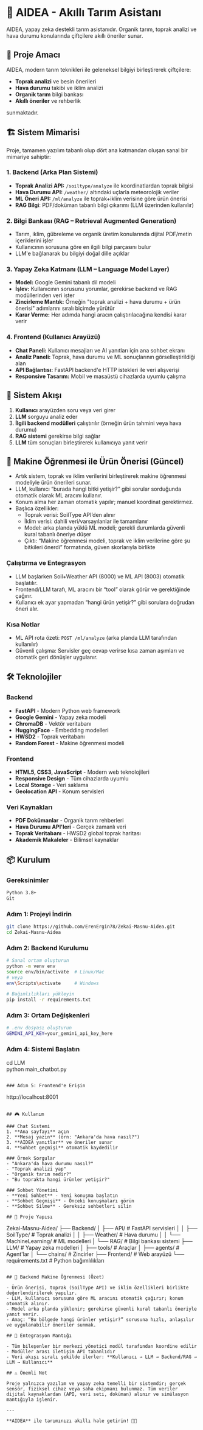 # 🌱 AIDEA - Akıllı Tarım Asistanı

AIDEA, yapay zeka destekli tarım asistanıdır. Organik tarım, toprak analizi ve hava durumu konularında çiftçilere akıllı öneriler sunar.

## 🎯 Proje Amacı

AIDEA, modern tarım teknikleri ile geleneksel bilgiyi birleştirerek çiftçilere:
- **Toprak analizi** ve besin önerileri
- **Hava durumu** takibi ve iklim analizi  
- **Organik tarım** bilgi bankası
- **Akıllı öneriler** ve rehberlik

sunmaktadır.

## 🏗️ Sistem Mimarisi

Proje, tamamen yazılım tabanlı olup dört ana katmandan oluşan sanal bir mimariye sahiptir:

### 1. Backend (Arka Plan Sistemi)
- **Toprak Analizi API:** `/soiltype/analyze` ile koordinatlardan toprak bilgisi
- **Hava Durumu API:** `/weather/` altındaki uçlarla meteorolojik veriler
- **ML Öneri API:** `/ml/analyze` ile toprak+iklim verisine göre ürün önerisi
- **RAG Bilgi**: PDF/doküman tabanlı bilgi çıkarımı (LLM üzerinden kullanılır)

### 2. Bilgi Bankası (RAG – Retrieval Augmented Generation)
- Tarım, iklim, gübreleme ve organik üretim konularında dijital PDF/metin içeriklerini işler
- Kullanıcının sorusuna göre en ilgili bilgi parçasını bulur
- LLM'e bağlanarak bu bilgiyi doğal dille açıklar

### 3. Yapay Zeka Katmanı (LLM – Language Model Layer)
- **Model:** Google Gemini tabanlı dil modeli
- **İşlev:** Kullanıcının sorusunu yorumlar, gerekirse backend ve RAG modüllerinden veri ister
- **Zincirleme Mantık:** Örneğin "toprak analizi + hava durumu + ürün önerisi" adımlarını sıralı biçimde yürütür
- **Karar Verme:** Her adımda hangi aracın çalıştırılacağına kendisi karar verir

### 4. Frontend (Kullanıcı Arayüzü)
- **Chat Paneli:** Kullanıcı mesajları ve AI yanıtları için ana sohbet ekranı
- **Analiz Paneli:** Toprak, hava durumu ve ML sonuçlarının görselleştirildiği alan
- **API Bağlantısı:** FastAPI backend'e HTTP istekleri ile veri alışverişi
- **Responsive Tasarım:** Mobil ve masaüstü cihazlarda uyumlu çalışma

## 🔄 Sistem Akışı

1. **Kullanıcı** arayüzden soru veya veri girer
2. **LLM** sorguyu analiz eder
3. **İlgili backend modülleri** çalıştırılır (örneğin ürün tahmini veya hava durumu)
4. **RAG sistemi** gerekirse bilgi sağlar
5. **LLM** tüm sonuçları birleştirerek kullanıcıya yanıt verir

## 🌾 Makine Öğrenmesi ile Ürün Önerisi (Güncel)

- Artık sistem, toprak ve iklim verilerini birleştirerek makine öğrenmesi modeliyle ürün önerileri sunar.
- LLM, kullanıcı “burada hangi bitki yetişir?” gibi sorular sorduğunda otomatik olarak ML aracını kullanır.
- Konum alma her zaman otomatik yapılır; manuel koordinat gerektirmez.
- Başlıca özellikler:
  - Toprak verisi: SoilType API’den alınır
  - İklim verisi: dahili veri/varsayılanlar ile tamamlanır
  - Model: arka planda yüklü ML modeli; gerekli durumlarda güvenli kural tabanlı öneriye düşer
  - Çıktı: “Makine öğrenmesi modeli, toprak ve iklim verilerine göre şu bitkileri önerdi” formatında, güven skorlarıyla birlikte

### Çalıştırma ve Entegrasyon

- LLM başlarken Soil+Weather API (8000) ve ML API (8003) otomatik başlatılır.
- Frontend/LLM tarafı, ML aracını bir “tool” olarak görür ve gerektiğinde çağırır.
- Kullanıcı ek ayar yapmadan “hangi ürün yetişir?” gibi sorulara doğrudan öneri alır.

### Kısa Notlar

- ML API rota özeti: `POST /ml/analyze` (arka planda LLM tarafından kullanılır)
- Güvenli çalışma: Servisler geç cevap verirse kısa zaman aşımları ve otomatik geri dönüşler uygulanır.

## 🛠️ Teknolojiler

### Backend
- **FastAPI** - Modern Python web framework
- **Google Gemini** - Yapay zeka modeli
- **ChromaDB** - Vektör veritabanı
- **HuggingFace** - Embedding modelleri
- **HWSD2** - Toprak veritabanı
- **Random Forest** - Makine öğrenmesi modeli

### Frontend  
- **HTML5, CSS3, JavaScript** - Modern web teknolojileri
- **Responsive Design** - Tüm cihazlarda uyumlu
- **Local Storage** - Veri saklama
- **Geolocation API** - Konum servisleri

### Veri Kaynakları
- **PDF Dokümanlar** - Organik tarım rehberleri
- **Hava Durumu API'leri** - Gerçek zamanlı veri
- **Toprak Veritabanı** - HWSD2 global toprak haritası
- **Akademik Makaleler** - Bilimsel kaynaklar

## 📦 Kurulum

### Gereksinimler
```bash
Python 3.8+
Git
```

### Adım 1: Projeyi İndirin
```bash
git clone https://github.com/ErenErgin78/Zekai-Masnu-Aidea.git
cd Zekai-Masnu-Aidea
```

### Adım 2: Backend Kurulumu
```bash
# Sanal ortam oluşturun
python -m venv env
source env/bin/activate  # Linux/Mac
# veya
env\Scripts\activate     # Windows

# Bağımlılıkları yükleyin
pip install -r requirements.txt
```

### Adım 3: Ortam Değişkenleri
```bash
# .env dosyası oluşturun
GEMINI_API_KEY=your_gemini_api_key_here
```

### Adım 4: Sistemi Başlatın
cd LLM  
python main_chatbot.py
```

### Adım 5: Frontend'e Erişin
```
http://localhost:8001
```

## 🎮 Kullanım

### Chat Sistemi
1. **Ana sayfayı** açın
2. **Mesaj yazın** (örn: "Ankara'da hava nasıl?")
3. **AIDEA yanıtlar** ve öneriler sunar
4. **Sohbet geçmişi** otomatik kaydedilir

### Örnek Sorgular
- "Ankara'da hava durumu nasıl?"
- "Toprak analizi yap"
- "Organik tarım nedir?"
- "Bu toprakta hangi ürünler yetişir?"

### Sohbet Yönetimi
- **Yeni Sohbet** - Yeni konuşma başlatın
- **Sohbet Geçmişi** - Önceki konuşmaları görün
- **Sohbet Silme** - Gereksiz sohbetleri silin

## 🔧 Proje Yapısı

```
Zekai-Masnu-Aidea/
├── Backend/
│   ├── API/           # FastAPI servisleri
│   │   ├── SoilType/  # Toprak analizi
│   │   ├── Weather/   # Hava durumu
│   │   └── MachineLearning/ # ML modelleri
│   └── RAG/           # Bilgi bankası sistemi
├── LLM/               # Yapay zeka modelleri
│   ├── tools/         # Araçlar
│   ├── agents/        # Agent'lar
│   └── chains/        # Zincirler
├── Frontend/          # Web arayüzü
└── requirements.txt   # Python bağımlılıkları
```

## 🤖 Backend Makine Öğrenmesi (Özet)

- Ürün önerisi, toprak (SoilType API) ve iklim özellikleri birlikte değerlendirilerek yapılır.
- LLM, kullanıcı sorusuna göre ML aracını otomatik çağırır; konum otomatik alınır.
- Model arka planda yüklenir; gerekirse güvenli kural tabanlı öneriyle yanıt verir.
- Amaç: “Bu bölgede hangi ürünler yetişir?” sorusuna hızlı, anlaşılır ve uygulanabilir öneriler sunmak.

## 🔗 Entegrasyon Mantığı

- Tüm bileşenler bir merkezi yönetici modül tarafından koordine edilir
- Modüller arası iletişim API tabanlıdır
- Veri akışı sıralı şekilde ilerler: **Kullanıcı → LLM → Backend/RAG → LLM → Kullanıcı**

## ⚠️ Önemli Not

Proje yalnızca yazılım ve yapay zeka temelli bir sistemdir; gerçek sensör, fiziksel cihaz veya saha ekipmanı bulunmaz. Tüm veriler dijital kaynaklardan (API, veri seti, doküman) alınır ve simülasyon mantığıyla işlenir.

---

**AIDEA** ile tarımınızı akıllı hale getirin! 🌱🤖